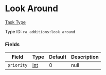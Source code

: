 # Look Around
[Task Type](../task_types.md)

Type ID: `ra_additions:look_around`
### Fields
Field | Type | Default | Description
------|------|---------|-------------
`priority` | [Int](../data_types/int.md) | 0 | null

